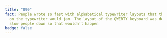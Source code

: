 ```yaml
---
title: "090"
fact: People wrote so fast with alphabetical typewriter layouts that the hammers
  on the typewriter would jam. The layout of the QWERTY keyboard was designed to
  slow people down so that wouldn't happen
badge: false
---
```

